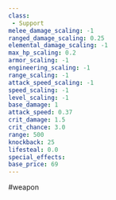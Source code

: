 ```yaml
---
class: 
 - Support
melee_damage_scaling: -1
ranged_damage_scaling: 0.25
elemental_damage_scaling: -1
max_hp_scaling: 0.2
armor_scaling: -1
engineering_scaling: -1
range_scaling: -1
attack_speed_scaling: -1
speed_scaling: -1
level_scaling: -1
base_damage: 1
attack_speed: 0.37
crit_damage: 1.5
crit_chance: 3.0
range: 500
knockback: 25
lifesteal: 0.0
special_effects: 
base_price: 69
---
```

#weapon
